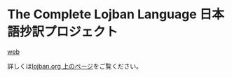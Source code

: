 # The Complete Lojban Language 日本語抄訳プロジェクト

[web](http://mhagiwara.github.com/cll-ja/)

詳しくは[lojban.org 上のページ](http://www.lojban.org/tiki/The+Complete+Lojban+Language+日本語抄訳)をご覧ください。
